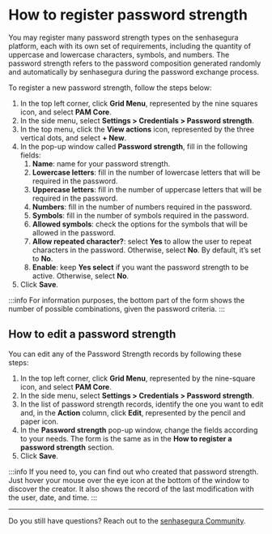# How to register password strength

You may register many password strength types on the senhasegura platform, each with its own set of requirements, including the quantity of uppercase and lowercase characters, symbols, and numbers. The password strength refers to the password composition generated randomly and automatically by senhasegura during the password exchange process.

To register a new password strength, follow the steps below:

1. In the top left corner, click **Grid Menu**, represented by the nine squares icon, and select **PAM Core**.
2. In the side menu, select **Settings > Credentials > Password strength**.
3. In the top menu, click the **View actions** icon, represented by the three vertical dots, and select **+ New**.
4. In the pop-up window called **Password strength**, fill in the following fields:
    1. **Name**: name for your password strength.
    2. **Lowercase letters**: fill in the number of lowercase letters that will be required in the password.
    3. **Uppercase letters**: fill in the number of uppercase letters that will be required in the password.
    4. **Numbers**: fill in the number of numbers required in the password.
    5. **Symbols**: fill in the number of symbols required in the password.
    6. **Allowed symbols**: check the options for the symbols that will be allowed in the password.
    7. **Allow repeated character?**: select **Yes** to allow the user to repeat characters in the password. Otherwise, select **No**. By default, it’s set to **No**.
    8. **Enable**: keep **Yes select** if you want the password strength to be active. Otherwise, select **No**.
5. Click **Save**.

 :::info
For information purposes, the bottom part of the form shows the number of possible combinations, given the password criteria.
:::

## How to edit a password strength

You can edit any of the Password Strength records by following these steps:

1. In the top left corner, click **Grid Menu**, represented by the nine-square icon, and select **PAM Core**.
2. In the side menu, select **Settings > Credentials > Password strength**.
3. In the list of password strength records, identify the one you want to edit and, in the **Action** column, click **Edit**, represented by the pencil and paper icon.
4. In the **Password strength** pop-up window, change the fields according to your needs. The form is the same as in the **How to register a password strength** section.
5. Click **Save**.

 :::info
If you need to, you can find out who created that password strength. Just hover your mouse over the eye icon at the bottom of the window to discover the creator. It also shows the record of the last modification with the user, date, and time.
:::

---

Do you still have questions? Reach out to the [senhasegura Community](https://community.senhasegura.io/).